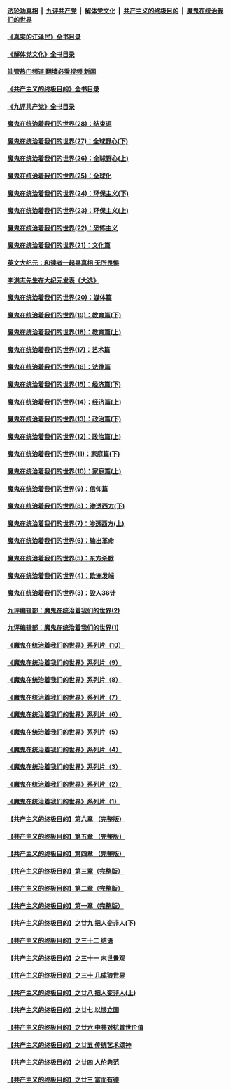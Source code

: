 ####  [法轮功真相](../../../../basic/blob/master/README.md?t=05130302) &nbsp;|&nbsp; [九评共产党](../../../../9ping.md/blob/master/README.md?t=05130302) &nbsp;|&nbsp; [解体党文化](../../../../jtdwh.md/blob/master/README.md?t=05130302)  &nbsp;|&nbsp; [共产主义的终极目的](../../../../gczydzjmd.md/blob/master/README.md?t=05130302) &nbsp;|&nbsp; [魔鬼在统治我们的世界](../../../../mgztzwmdsj.md/blob/master/README.md?t=05130302) 

#### [《真实的江泽民》全书目录](../pages/nsc422/n13721399.md?t=05130302) 

#### [《解体党文化》全书目录](../pages/nsc422/n13721157.md?t=05130302) 

#### [油管热门频道 翻墙必看视频 新闻](http://45.76.130.85:81/youtube.html?05130302)

#### [《共产主义的终极目的》全书目录](../pages/nsc422/n13721048.md?t=05130302) 

#### [《九评共产党》全书目录](../pages/nsc422/n13708085.md?t=05130302) 

#### [魔鬼在统治着我们的世界(28)：结束语](../pages/nsc422/n10936246.md?t=05130302) 

#### [魔鬼在统治着我们的世界(27)：全球野心(下)](../pages/nsc422/n10928319.md?t=05130302) 

#### [魔鬼在统治着我们的世界(26)：全球野心(上)](../pages/nsc422/n10900318.md?t=05130302) 

#### [魔鬼在统治着我们的世界(25)：全球化](../pages/nsc422/n10788205.md?t=05130302) 

#### [魔鬼在统治着我们的世界(24)：环保主义(下)](../pages/nsc422/n10695307.md?t=05130302) 

#### [魔鬼在统治着我们的世界(23)：环保主义(上)](../pages/nsc422/n10688613.md?t=05130302) 

#### [魔鬼在统治着我们的世界(22)：恐怖主义](../pages/nsc422/n10614727.md?t=05130302) 

#### [魔鬼在统治着我们的世界(21)：文化篇](../pages/nsc422/n10597706.md?t=05130302) 

#### [英文大纪元：和读者一起寻真相 无所畏惧](../pages/nsc422/n12542027.md?t=05130302) 

#### [李洪志先生在大纪元发表《大选》](../pages/nsc422/n12534746.md?t=05130302) 

#### [魔鬼在统治着我们的世界(20)：媒体篇](../pages/nsc422/n10586579.md?t=05130302) 

#### [魔鬼在统治着我们的世界(19)：教育篇(下)](../pages/nsc422/n10564808.md?t=05130302) 

#### [魔鬼在统治着我们的世界(18)：教育篇(上)](../pages/nsc422/n10526970.md?t=05130302) 

#### [魔鬼在统治着我们的世界(17)：艺术篇](../pages/nsc422/n10499093.md?t=05130302) 

#### [魔鬼在统治着我们的世界(16)：法律篇](../pages/nsc422/n10485969.md?t=05130302) 

#### [魔鬼在统治着我们的世界(15)：经济篇(下)](../pages/nsc422/n10469975.md?t=05130302) 

#### [魔鬼在统治着我们的世界(14)：经济篇(上)](../pages/nsc422/n10457370.md?t=05130302) 

#### [魔鬼在统治着我们的世界(13)：政治篇(下)](../pages/nsc422/n10448270.md?t=05130302) 

#### [魔鬼在统治着我们的世界(12)：政治篇(上)](../pages/nsc422/n10444576.md?t=05130302) 

#### [魔鬼在统治着我们的世界(11)：家庭篇(下)](../pages/nsc422/n10440961.md?t=05130302) 

#### [魔鬼在统治着我们的世界(10)：家庭篇(上)](../pages/nsc422/n10435448.md?t=05130302) 

#### [魔鬼在统治着我们的世界(9)：信仰篇](../pages/nsc422/n10432159.md?t=05130302) 

#### [魔鬼在统治着我们的世界(8)：渗透西方(下)](../pages/nsc422/n10429603.md?t=05130302) 

#### [魔鬼在统治着我们的世界(7)：渗透西方(上)](../pages/nsc422/n10426013.md?t=05130302) 

#### [魔鬼在统治着我们的世界(6)：输出革命](../pages/nsc422/n10421536.md?t=05130302) 

#### [魔鬼在统治着我们的世界(5)：东方杀戮](../pages/nsc422/n10417707.md?t=05130302) 

#### [魔鬼在统治着我们的世界(4)：欧洲发端](../pages/nsc422/n10414890.md?t=05130302) 

#### [魔鬼在统治着我们的世界(3)：毁人36计](../pages/nsc422/n10411583.md?t=05130302) 

#### [九评编辑部：魔鬼在统治着我们的世界(2)](../pages/nsc422/n10410036.md?t=05130302) 

#### [九评编辑部：魔鬼在统治着我们的世界(1)](../pages/nsc422/n10406825.md?t=05130302) 

#### [《魔鬼在统治着我们的世界》系列片（10）](../pages/nsc422/n12292670.md?t=05130302) 

#### [《魔鬼在统治着我们的世界》系列片（9）](../pages/nsc422/n12290859.md?t=05130302) 

#### [《魔鬼在统治着我们的世界》系列片（8）](../pages/nsc422/n12287445.md?t=05130302) 

#### [《魔鬼在统治着我们的世界》系列片（7）](../pages/nsc422/n12283425.md?t=05130302) 

#### [《魔鬼在统治着我们的世界》系列片（6）](../pages/nsc422/n12282314.md?t=05130302) 

#### [《魔鬼在统治着我们的世界》系列片（5）](../pages/nsc422/n12281419.md?t=05130302) 

#### [《魔鬼在统治着我们的世界》系列片（4）](../pages/nsc422/n12274024.md?t=05130302) 

#### [《魔鬼在统治着我们的世界》系列片（3）](../pages/nsc422/n12271322.md?t=05130302) 

#### [《魔鬼在统治着我们的世界》系列片（2）](../pages/nsc422/n12269049.md?t=05130302) 

#### [《魔鬼在统治着我们的世界》系列片（1）](../pages/nsc422/n12267575.md?t=05130302) 

#### [【共产主义的终极目的】第六章 （完整版）](../pages/nsc422/n11428913.md?t=05130302) 

#### [【共产主义的终极目的】第五章 （完整版）](../pages/nsc422/n11428912.md?t=05130302) 

#### [【共产主义的终极目的】第四章 （完整版）](../pages/nsc422/n11428907.md?t=05130302) 

#### [【共产主义的终极目的】第三章（完整版）](../pages/nsc422/n11428848.md?t=05130302) 

#### [【共产主义的终极目的】第二章（完整版）](../pages/nsc422/n11428831.md?t=05130302) 

#### [【共产主义的终极目的】第一章（完整版）](../pages/nsc422/n11417651.md?t=05130302) 

#### [【共产主义的终极目的】之廿九 把人变非人(下)](../pages/nsc422/n11344140.md?t=05130302) 

#### [【共产主义的终极目的】之三十二 结语](../pages/nsc422/n11360535.md?t=05130302) 

#### [【共产主义的终极目的】之三十一 末世景观](../pages/nsc422/n11351129.md?t=05130302) 

#### [【共产主义的终极目的】之三十 几成狼世界](../pages/nsc422/n11348280.md?t=05130302) 

#### [【共产主义的终极目的】之廿八 把人变非人(上)](../pages/nsc422/n11340492.md?t=05130302) 

#### [【共产主义的终极目的】之廿七 以恨立国](../pages/nsc422/n11336944.md?t=05130302) 

#### [【共产主义的终极目的】之廿六 中共对抗普世价值](../pages/nsc422/n11324785.md?t=05130302) 

#### [【共产主义的终极目的】之廿五 传统艺术颂神](../pages/nsc422/n11296396.md?t=05130302) 

#### [【共产主义的终极目的】之廿四 人伦典范](../pages/nsc422/n11296397.md?t=05130302) 

#### [【共产主义的终极目的】之廿三 富而有德](../pages/nsc422/n11283598.md?t=05130302) 

<img src='http://gfw-breaker.win/goodnews/indexes/nsc422.md' width='0px' height='0px'/>
